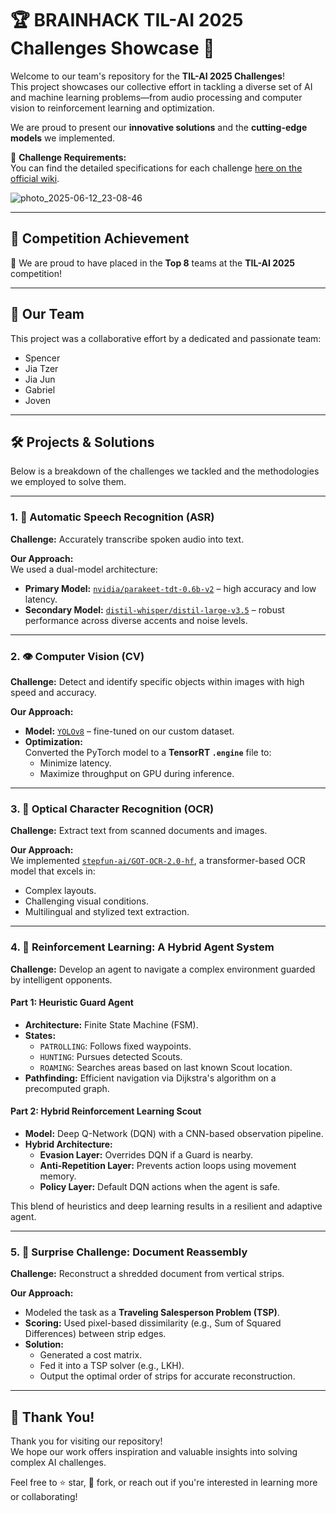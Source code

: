# 🏆 BRAINHACK TIL-AI 2025 Challenges Showcase 🚀

Welcome to our team's repository for the **TIL-AI 2025 Challenges**!  
This project showcases our collective effort in tackling a diverse set of AI and machine learning problems—from audio processing and computer vision to reinforcement learning and optimization.

We are proud to present our **innovative solutions** and the **cutting-edge models** we implemented.

📄 **Challenge Requirements:**  
You can find the detailed specifications for each challenge [here on the official wiki](https://github.com/til-ai/til-25/wiki/Challenge-specifications).  

![photo_2025-06-12_23-08-46](https://github.com/user-attachments/assets/68a36f25-4ab9-4cdf-8dc2-d1639a5c4f3e)  


---

## 🏅 Competition Achievement

🎉 We are proud to have placed in the **Top 8** teams at the **TIL-AI 2025** competition!

---

## 👥 Our Team

This project was a collaborative effort by a dedicated and passionate team:

- Spencer  
- Jia Tzer  
- Jia Jun  
- Gabriel  
- Joven  

---

## 🛠️ Projects & Solutions

Below is a breakdown of the challenges we tackled and the methodologies we employed to solve them.

---

### 1. 🎤 Automatic Speech Recognition (ASR)

**Challenge:** Accurately transcribe spoken audio into text.

**Our Approach:**  
We used a dual-model architecture:
- **Primary Model:** [`nvidia/parakeet-tdt-0.6b-v2`](https://huggingface.co/nvidia/parakeet-tdt-0.6b-v2) – high accuracy and low latency.
- **Secondary Model:** [`distil-whisper/distil-large-v3.5`](https://huggingface.co/distil-whisper/distil-large-v3.5) – robust performance across diverse accents and noise levels.

---

### 2. 👁️ Computer Vision (CV)

**Challenge:** Detect and identify specific objects within images with high speed and accuracy.

**Our Approach:**  
- **Model:** [`YOLOv8`](https://docs.ultralytics.com/models/yolov8/) – fine-tuned on our custom dataset.
- **Optimization:**  
  Converted the PyTorch model to a **TensorRT `.engine`** file to:
  - Minimize latency.
  - Maximize throughput on GPU during inference.

---

### 3. 📄 Optical Character Recognition (OCR)

**Challenge:** Extract text from scanned documents and images.

**Our Approach:**  
We implemented [`stepfun-ai/GOT-OCR-2.0-hf`](https://huggingface.co/stepfun-ai/GOT-OCR-2.0-hf), a transformer-based OCR model that excels in:
- Complex layouts.
- Challenging visual conditions.
- Multilingual and stylized text extraction.

---

### 4. 🤖 Reinforcement Learning: A Hybrid Agent System

**Challenge:** Develop an agent to navigate a complex environment guarded by intelligent opponents.

#### Part 1: Heuristic Guard Agent

- **Architecture:** Finite State Machine (FSM).
- **States:**
  - `PATROLLING`: Follows fixed waypoints.
  - `HUNTING`: Pursues detected Scouts.
  - `ROAMING`: Searches areas based on last known Scout location.
- **Pathfinding:** Efficient navigation via Dijkstra's algorithm on a precomputed graph.

#### Part 2: Hybrid Reinforcement Learning Scout

- **Model:** Deep Q-Network (DQN) with a CNN-based observation pipeline.
- **Hybrid Architecture:**
  - **Evasion Layer:** Overrides DQN if a Guard is nearby.
  - **Anti-Repetition Layer:** Prevents action loops using movement memory.
  - **Policy Layer:** Default DQN actions when the agent is safe.

This blend of heuristics and deep learning results in a resilient and adaptive agent.

---

### 5. 🧩 Surprise Challenge: Document Reassembly

**Challenge:** Reconstruct a shredded document from vertical strips.

**Our Approach:**  
- Modeled the task as a **Traveling Salesperson Problem (TSP)**.
- **Scoring:** Used pixel-based dissimilarity (e.g., Sum of Squared Differences) between strip edges.
- **Solution:**
  - Generated a cost matrix.
  - Fed it into a TSP solver (e.g., LKH).
  - Output the optimal order of strips for accurate reconstruction.

---

## 🙌 Thank You!

Thank you for visiting our repository!  
We hope our work offers inspiration and valuable insights into solving complex AI challenges.

Feel free to ⭐ star, 🍴 fork, or reach out if you're interested in learning more or collaborating!

